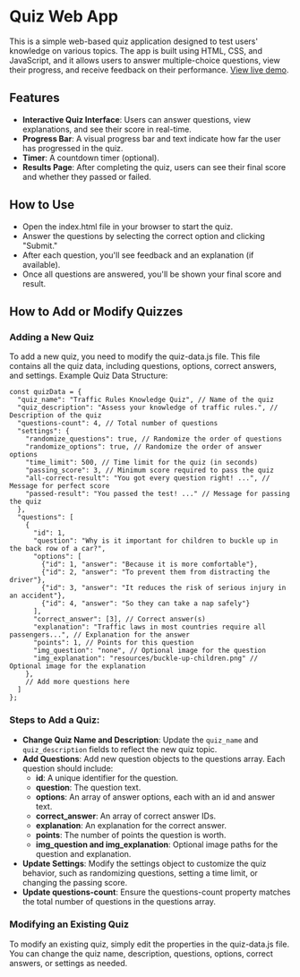 # Quiz Web App
This is a simple web-based quiz application designed to test users' knowledge on various topics. The app is built using HTML, CSS, and JavaScript, and it allows users to answer multiple-choice questions, view their progress, and receive feedback on their performance. [View live demo](https://samuelabyan.github.io/quiz/).

## Features
- **Interactive Quiz Interface**: Users can answer questions, view explanations, and see their score in real-time.
- **Progress Bar**: A visual progress bar and text indicate how far the user has progressed in the quiz.
- **Timer**: A countdown timer (optional).
- **Results Page**: After completing the quiz, users can see their final score and whether they passed or failed.

## How to Use
- Open the index.html file in your browser to start the quiz.
- Answer the questions by selecting the correct option and clicking "Submit."
- After each question, you'll see feedback and an explanation (if available).
- Once all questions are answered, you'll be shown your final score and result.

## How to Add or Modify Quizzes
### Adding a New Quiz
To add a new quiz, you need to modify the quiz-data.js file. This file contains all the quiz data, including questions, options, correct answers, and settings.
Example Quiz Data Structure:
```
const quizData = {
  "quiz_name": "Traffic Rules Knowledge Quiz", // Name of the quiz
  "quiz_description": "Assess your knowledge of traffic rules.", // Description of the quiz
  "questions-count": 4, // Total number of questions
  "settings": {
    "randomize_questions": true, // Randomize the order of questions
    "randomize_options": true, // Randomize the order of answer options
    "time_limit": 500, // Time limit for the quiz (in seconds)
    "passing_score": 3, // Minimum score required to pass the quiz
    "all-correct-result": "You got every question right! ...", // Message for perfect score
    "passed-result": "You passed the test! ..." // Message for passing the quiz
  },
  "questions": [
    {
      "id": 1,
      "question": "Why is it important for children to buckle up in the back row of a car?",
      "options": [
        {"id": 1, "answer": "Because it is more comfortable"},
        {"id": 2, "answer": "To prevent them from distracting the driver"},
        {"id": 3, "answer": "It reduces the risk of serious injury in an accident"},
        {"id": 4, "answer": "So they can take a nap safely"}
      ],
      "correct_answer": [3], // Correct answer(s)
      "explanation": "Traffic laws in most countries require all passengers...", // Explanation for the answer
      "points": 1, // Points for this question
      "img_question": "none", // Optional image for the question
      "img_explanation": "resources/buckle-up-children.png" // Optional image for the explanation
    },
    // Add more questions here
  ]
};
```

### Steps to Add a Quiz:
- **Change Quiz Name and Description**: Update the `quiz_name` and `quiz_description` fields to reflect the new quiz topic.
- **Add Questions**: Add new question objects to the questions array. Each question should include:
  - **id**: A unique identifier for the question.
  - **question**: The question text.
  - **options**: An array of answer options, each with an id and answer text.
  - **correct_answer**: An array of correct answer IDs.
  - **explanation**: An explanation for the correct answer.
  - **points**: The number of points the question is worth.
  - **img_question and img_explanation**: Optional image paths for the question and explanation.
- **Update Settings**: Modify the settings object to customize the quiz behavior, such as randomizing questions, setting a time limit, or changing the passing score.
- **Update questions-count**: Ensure the questions-count property matches the total number of questions in the questions array.

### Modifying an Existing Quiz
To modify an existing quiz, simply edit the properties in the quiz-data.js file.
You can change the quiz name, description, questions, options, correct answers, or settings as needed.
